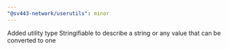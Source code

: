 ```yaml
---
"@sv443-network/userutils": minor
---
```


Added utility type Stringifiable to describe a string or any value that can be converted to one
